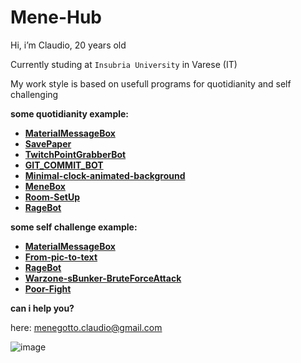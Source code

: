 # Mene-Hub

Hi, i’m Claudio, 20 years old

Currently studing at `Insubria University` in Varese (IT)

My work style is based on usefull programs for quotidianity and self challenging

**some quotidianity example:**

- ****[MaterialMessageBox](https://github.com/Mene-hub/MaterialMessageBox)****
- ****[SavePaper](https://github.com/Mene-hub/SavePaper)****
- ****[TwitchPointGrabberBot](https://github.com/Mene-hub/TwitchPointGrabberBot)****
- ****[GIT_COMMIT_BOT](https://github.com/Mene-hub/GIT_COMMIT_BOT)****
- ****[Minimal-clock-animated-background](https://github.com/Mene-hub/Minimal-clock-animated-background)****
- ****[MeneBox](https://github.com/Mene-hub/MeneBox)****
- ****[Room-SetUp](https://github.com/Mene-hub/Room-SetUp)****
- ****[RageBot](https://github.com/Mene-hub/RageBot)****

**some self challenge example:**

- ****[MaterialMessageBox](https://github.com/Mene-hub/MaterialMessageBox)****
- ****[From-pic-to-text](https://github.com/Mene-hub/From-pic-to-text)****
- ****[RageBot](https://github.com/Mene-hub/RageBot)****
- ****[Warzone-sBunker-BruteForceAttack](https://github.com/Mene-hub/Warzone-sBunker-BruteForceAttack)****
- ****[Poor-Fight](https://github.com/Mene-hub/Poor-Fight)****


**can i help you?**

here: [menegotto.claudio@gmail.com](mailto:menegotto.claudio@gmail.com)

![image](https://github-readme-stats.vercel.app/api?username=Mene-hub&show_icons=true)
